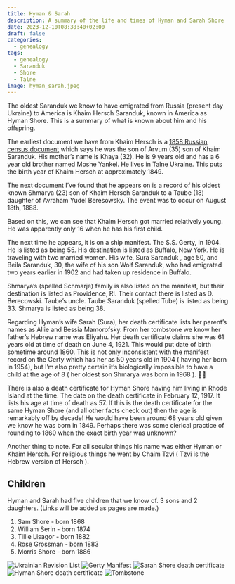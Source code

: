 ```yaml
---
title: Hyman & Sarah
description: A summary of the life and times of Hyman and Sarah Shore
date: 2023-12-10T08:38:40+02:00
draft: false
categories:
  - genealogy
tags:
  - genealogy
  - Saranduk
  - Shore
  - Talne
image: hyman_sarah.jpeg
---
```


The oldest Saranduk we know to have emigrated from Russia (present day Ukraine) to America is Khaim Hersch Saranduk, known in America as Hyman Shore. This is a summary of what is known about him and his offspring.

The earliest document we have from Khaim Hersch is a [1858 Russian census document](https://www.dewofyouryouth.com/post/shore-family/) which says he was the son of Arvum (35) son of Khaim Saranduk. His mother’s name is Khaya (32). He is 9 years old and has a 6 year old brother named Moshe Yankel. He lives in Talne Ukraine. This puts the birth year of Khaim Hersch at approximately 1849.

The next document I’ve found that he appears on is a record of his oldest known Shmarya (23) son of Khaim Hersch Saranduk to a Taube (18) daughter of Avraham Yudel Beresowsky. The event was to occur on August 18th, 1888.

Based on this, we can see that Khaim Hersch got married relatively young. He was apparently only 16 when he has his first child.

The next time he appears, it is on a ship manifest. The S.S. Gerty, in 1904. He is listed as being 55. His destination is listed as Buffalo, New York. He is traveling with two married women. His wife, Sura Saranduk , age 50, and Beila Saranduk, 30, the wife of his son Wolf Saranduk, who had emigrated two years earlier in 1902 and had taken up residence in Buffalo.

Shmarya’s (spelled Schmarje) family is also listed on the manifest, but their destination is listed as Providence, RI. Their contact there is listed as D. Berecowski. Taube’s uncle. Taube Saranduk (spelled Tube) is listed as being 33. Shmarya is listed as being 38.

Regarding Hyman’s wife Sarah (Sura), her death certificate lists her parent’s names as Allie and Bessia Mamorofsky. From her tombstone we know her father’s Hebrew name was Eliyahu. Her death certificate claims she was 61 years old at time of death on June 4, 1921. This would put date of birth sometime around 1860. This is not only inconsistent with the manifest record on the Gerty which has her as 50 years old in 1904 ( having her born in 1954), but I’m also pretty certain it’s biologically impossible to have a child at the age of 8 ( her oldest son Shmarya was born in 1968 ). 🤷‍♂️

There is also a death certificate for Hyman Shore having him living in Rhode Island at the time. The date on the death certificate in February 12, 1917. It lists his age at time of death as 57. If this is the death certificate for the same Hyman Shore (and all other facts check out) then the age is remarkably off by decade! He would have been around 68 years old given we know he was born in 1849. Perhaps there was some clerical practice of rounding to 1860 when the exact birth year was unknown?

Another thing to note. For all secular things his name was either Hyman or Khaim Hersch. For religious things he went by Chaim Tzvi ( Tzvi is the Hebrew version of Hersch ).

## Children

Hyman and Sarah had five children that we know of. 3 sons and 2 daughters. (Links will be added as pages are made.)

1. Sam Shore - born 1868
2. William Serin - born 1874
3. Tillie Lisagor - born 1882
4. Rose Grossman - born 1883
5. Morris Shore - born 1886

![Ukrainian Revision List](census.jpg)
![Gerty Manifest](manifest.jpeg)
![Sarah Shore death certificate](sarah-shore.jpeg)
![Hyman Shore death certificate](hyman-shore.jpeg)
![Tombstone](hyman_sarah.jpeg)
